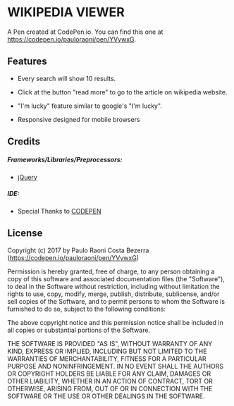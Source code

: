 # WIKIPEDIA VIEWER
A Pen created at CodePen.io. You can find this one at https://codepen.io/pauloraoni/pen/YVywxG.

## Features

- Every search will show 10 results.

- Click at the button "read more" to go to the article on wikipedia website.

- "I'm lucky" feature similar to google's "I'm lucky".

- Responsive designed for mobile browsers

## Credits

##### Frameworks/Libraries/Preprocessors:

- [jQuery]()

##### IDE:

- Special Thanks to [CODEPEN](https://codepen.io/pauloraoni/)

## License

Copyright (c) 2017 by Paulo Raoni Costa Bezerra (https://codepen.io/pauloraoni/pen/YVywxG)


Permission is hereby granted, free of charge, to any person obtaining a copy of this software and associated documentation files (the "Software"), to deal in the Software without restriction, including without limitation the rights to use, copy, modify, merge, publish, distribute, sublicense, and/or sell copies of the Software, and to permit persons to whom the Software is furnished to do so, subject to the following conditions:

The above copyright notice and this permission notice shall be included in all copies or substantial portions of the Software.

THE SOFTWARE IS PROVIDED "AS IS", WITHOUT WARRANTY OF ANY KIND, EXPRESS OR IMPLIED, INCLUDING BUT NOT LIMITED TO THE WARRANTIES OF MERCHANTABILITY, FITNESS FOR A PARTICULAR PURPOSE AND NONINFRINGEMENT. IN NO EVENT SHALL THE AUTHORS OR COPYRIGHT HOLDERS BE LIABLE FOR ANY CLAIM, DAMAGES OR OTHER LIABILITY, WHETHER IN AN ACTION OF CONTRACT, TORT OR OTHERWISE, ARISING FROM, OUT OF OR IN CONNECTION WITH THE SOFTWARE OR THE USE OR OTHER DEALINGS IN THE SOFTWARE.

